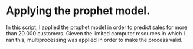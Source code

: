 # Applying the prophet model.

In this script, I applied the prophet model in order to predict sales for more than 20 000 customers. Gieven the limited computer resources in which I ran this, multiprocessing was applied in order to make the process valid.
